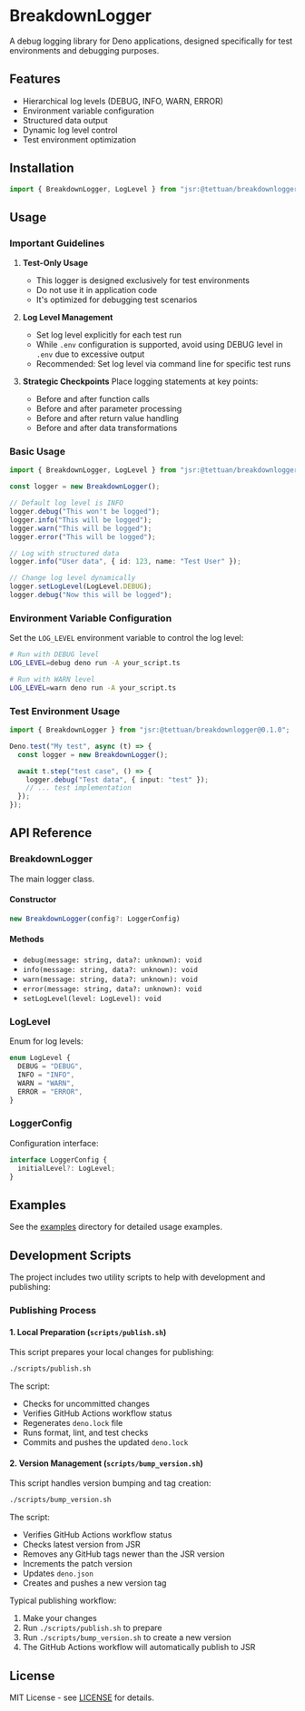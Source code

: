 # BreakdownLogger

A debug logging library for Deno applications, designed specifically for test
environments and debugging purposes.

## Features

- Hierarchical log levels (DEBUG, INFO, WARN, ERROR)
- Environment variable configuration
- Structured data output
- Dynamic log level control
- Test environment optimization

## Installation

```typescript
import { BreakdownLogger, LogLevel } from "jsr:@tettuan/breakdownlogger@0.1.0";
```

## Usage

### Important Guidelines

1. **Test-Only Usage**
   - This logger is designed exclusively for test environments
   - Do not use it in application code
   - It's optimized for debugging test scenarios

2. **Log Level Management**
   - Set log level explicitly for each test run
   - While `.env` configuration is supported, avoid using DEBUG level in `.env`
     due to excessive output
   - Recommended: Set log level via command line for specific test runs

3. **Strategic Checkpoints**
   Place logging statements at key points:
   - Before and after function calls
   - Before and after parameter processing
   - Before and after return value handling
   - Before and after data transformations

### Basic Usage

```typescript
import { BreakdownLogger, LogLevel } from "jsr:@tettuan/breakdownlogger@0.1.0";

const logger = new BreakdownLogger();

// Default log level is INFO
logger.debug("This won't be logged");
logger.info("This will be logged");
logger.warn("This will be logged");
logger.error("This will be logged");

// Log with structured data
logger.info("User data", { id: 123, name: "Test User" });

// Change log level dynamically
logger.setLogLevel(LogLevel.DEBUG);
logger.debug("Now this will be logged");
```

### Environment Variable Configuration

Set the `LOG_LEVEL` environment variable to control the log level:

```bash
# Run with DEBUG level
LOG_LEVEL=debug deno run -A your_script.ts

# Run with WARN level
LOG_LEVEL=warn deno run -A your_script.ts
```

### Test Environment Usage

```typescript
import { BreakdownLogger } from "jsr:@tettuan/breakdownlogger@0.1.0";

Deno.test("My test", async (t) => {
  const logger = new BreakdownLogger();

  await t.step("test case", () => {
    logger.debug("Test data", { input: "test" });
    // ... test implementation
  });
});
```

## API Reference

### BreakdownLogger

The main logger class.

#### Constructor

```typescript
new BreakdownLogger(config?: LoggerConfig)
```

#### Methods

- `debug(message: string, data?: unknown): void`
- `info(message: string, data?: unknown): void`
- `warn(message: string, data?: unknown): void`
- `error(message: string, data?: unknown): void`
- `setLogLevel(level: LogLevel): void`

### LogLevel

Enum for log levels:

```typescript
enum LogLevel {
  DEBUG = "DEBUG",
  INFO = "INFO",
  WARN = "WARN",
  ERROR = "ERROR",
}
```

### LoggerConfig

Configuration interface:

```typescript
interface LoggerConfig {
  initialLevel?: LogLevel;
}
```

## Examples

See the [examples](./example) directory for detailed usage examples.

## Development Scripts

The project includes two utility scripts to help with development and
publishing:

### Publishing Process

#### 1. Local Preparation (`scripts/publish.sh`)

This script prepares your local changes for publishing:

```bash
./scripts/publish.sh
```

The script:

- Checks for uncommitted changes
- Verifies GitHub Actions workflow status
- Regenerates `deno.lock` file
- Runs format, lint, and test checks
- Commits and pushes the updated `deno.lock`

#### 2. Version Management (`scripts/bump_version.sh`)

This script handles version bumping and tag creation:

```bash
./scripts/bump_version.sh
```

The script:

- Verifies GitHub Actions workflow status
- Checks latest version from JSR
- Removes any GitHub tags newer than the JSR version
- Increments the patch version
- Updates `deno.json`
- Creates and pushes a new version tag

Typical publishing workflow:

1. Make your changes
2. Run `./scripts/publish.sh` to prepare
3. Run `./scripts/bump_version.sh` to create a new version
4. The GitHub Actions workflow will automatically publish to JSR

## License

MIT License - see [LICENSE](./LICENSE) for details.
